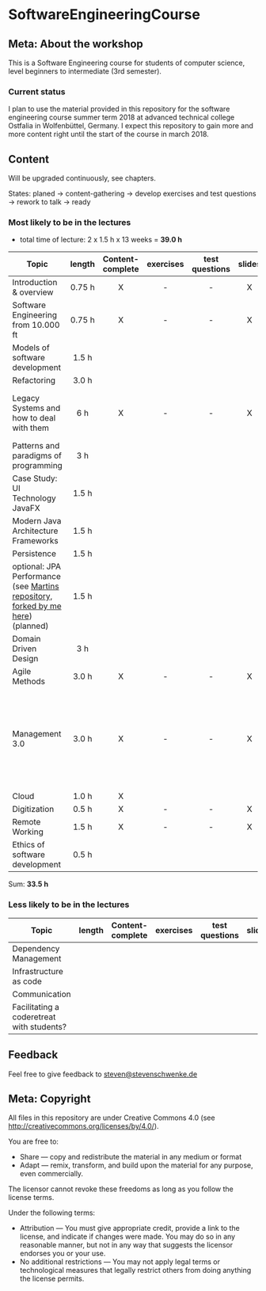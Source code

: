 # SoftwareEngineeringCourse

## Meta: About the workshop
This is a Software Engineering course for students of computer science, level beginners to intermediate (3rd semester). 


### Current status
I plan to use the material provided in this repository for the software engineering course summer term 2018 at advanced technical college Ostfalia in Wolfenbüttel, Germany. I expect this repository to gain more and more content right until the start of the course in march 2018.

## Content
Will be upgraded continuously, see chapters.

States: planed -> content-gathering -> develop exercises and test questions -> rework to talk -> ready 

### Most likely to be in the lectures

- total time of lecture: 2 x 1.5 h x 13 weeks = __39.0 h__

| Topic | length | Content-complete|exercises|test questions|slides|notes|
|---|:---:|:---:|:---:|:---:|:---:|:---:|
| Introduction & overview | 0.75 h | X|-|-|X|-|
| Software Engineering from 10.000 ft| 0.75 h | X|-|-|X||
| Models of software development | 1.5 h|  |||||
| Refactoring | 3.0 h | |||||
| Legacy Systems and how to deal with them | 6 h | X |-|-|X|see Awesome Java Code workshop|
| Patterns and paradigms of programming | 3 h |  |||||
| Case Study: UI Technology JavaFX | 1.5 h ||||||
| Modern Java Architecture Frameworks | 1.5 h|  |||||
| Persistence | 1.5 h|  |||||
| optional: JPA Performance (see [Martins repository, forked by me here](https://github.com/stevenschwenke/jpa-performance)) (planned) | 1.5 h|  |||||
| Domain Driven Design | 3 h |  |||||
| Agile Methods | 3.0 h |X |-|-|X||
| Management 3.0 | 3.0 h |X|-|-|X|Pretty bad text-driven slides. Need focus, images and must be shorter.|
| Cloud | 1.0 h |X|||||
| Digitization | 0.5 h |X|-|-|X||
| Remote Working |1.5 h|X|-|-|X||
| Ethics of software development | 0.5 h |  |||||
Sum: __33.5 h__

### Less likely to be in the lectures
| Topic | length | Content-complete|exercises|test questions|slides|
|---|:---:|:---:|:---:|:---:|:---:|
| Dependency Management |  |  ||||
| Infrastructure as code |  |  ||||
| Communication |  |  ||||
| Facilitating a coderetreat with students? |  |  ||||

## Feedback
Feel free to give feedback to steven@stevenschwenke.de

## Meta: Copyright
All files in this repository are under Creative Commons 4.0 (see http://creativecommons.org/licenses/by/4.0/). 

You are free to:

- Share — copy and redistribute the material in any medium or format
- Adapt — remix, transform, and build upon the material for any purpose, even commercially.

The licensor cannot revoke these freedoms as long as you follow the license terms.

Under the following terms:

- Attribution — You must give appropriate credit, provide a link to the license, and indicate if changes were made. You may do so in any reasonable manner, but not in any way that suggests the licensor endorses you or your use.
- No additional restrictions — You may not apply legal terms or technological measures that legally restrict others from doing anything the license permits.

